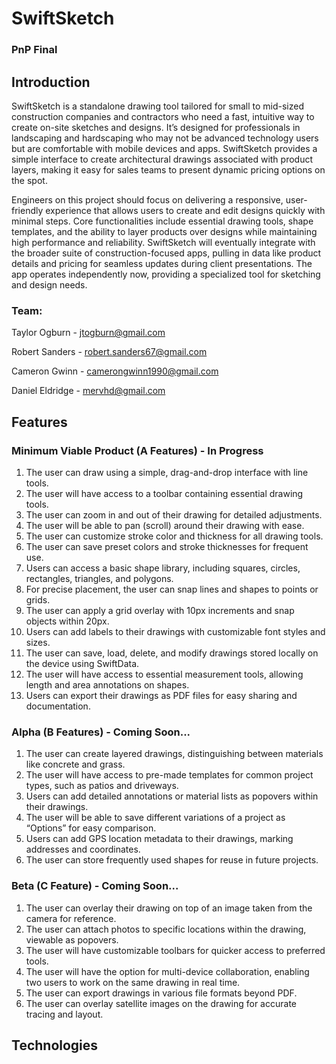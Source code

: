 # SwiftSketch
### PnP Final

## Introduction
SwiftSketch is a standalone drawing tool tailored for small to mid-sized construction companies and contractors who need a fast, intuitive way to create on-site sketches and designs. It’s designed for professionals in landscaping and hardscaping who may not be advanced technology users but are comfortable with mobile devices and apps. SwiftSketch provides a simple interface to create architectural drawings associated with product layers, making it easy for sales teams to present dynamic pricing options on the spot.

Engineers on this project should focus on delivering a responsive, user-friendly experience that allows users to create and edit designs quickly with minimal steps. Core functionalities include essential drawing tools, shape templates, and the ability to layer products over designs while maintaining high performance and reliability. SwiftSketch will eventually integrate with the broader suite of construction-focused apps, pulling in data like product details and pricing for seamless updates during client presentations. The app operates independently now, providing a specialized tool for sketching and design needs.


### Team:
Taylor Ogburn - jtogburn@gmail.com

Robert Sanders - robert.sanders67@gmail.com

Cameron Gwinn - camerongwinn1990@gmail.com

Daniel Eldridge - mervhd@gmail.com

## Features

### Minimum Viable Product (A Features) - In Progress
1. The user can draw using a simple, drag-and-drop interface with line tools.
1. The user will have access to a toolbar containing essential drawing tools.
1. The user can zoom in and out of their drawing for detailed adjustments.
1. The user will be able to pan (scroll) around their drawing with ease.
1. The user can customize stroke color and thickness for all drawing tools.
1. The user can save preset colors and stroke thicknesses for frequent use.
1. Users can access a basic shape library, including squares, circles, rectangles, triangles, and polygons.
1. For precise placement, the user can snap lines and shapes to points or grids.
1. The user can apply a grid overlay with 10px increments and snap objects within 20px.
1. Users can add labels to their drawings with customizable font styles and sizes.
1. The user can save, load, delete, and modify drawings stored locally on the device using SwiftData.
1. The user will have access to essential measurement tools, allowing length and area annotations on shapes.
1. Users can export their drawings as PDF files for easy sharing and documentation.

### Alpha (B Features) - Coming Soon...
1. The user can create layered drawings, distinguishing between materials like concrete and grass.
1. The user will have access to pre-made templates for common project types, such as patios and driveways.
1. Users can add detailed annotations or material lists as popovers within their drawings.
1. The user will be able to save different variations of a project as “Options” for easy comparison.
1. Users can add GPS location metadata to their drawings, marking addresses and coordinates.
1. The user can store frequently used shapes for reuse in future projects.

### Beta  (C Feature) - Coming Soon...
1. The user can overlay their drawing on top of an image taken from the camera for reference.
1. The user can attach photos to specific locations within the drawing, viewable as popovers.
1. The user will have customizable toolbars for quicker access to preferred tools.
1. The user will have the option for multi-device collaboration, enabling two users to work on the same drawing in real time.
1. The user can export drawings in various file formats beyond PDF.
1. The user can overlay satellite images on the drawing for accurate tracing and layout.

## Technologies

